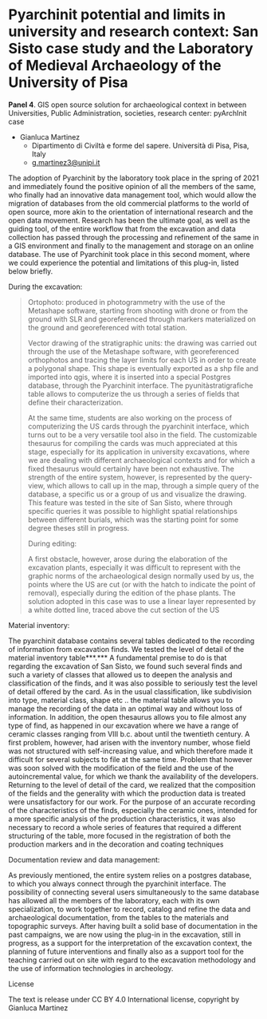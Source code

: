 # Pyarchinit potential and limits in university and research context: San Sisto case study and the Laboratory of Medieval Archaeology of the University of Pisa

**Panel 4**. GIS open source solution for archaeological context in between Universities, Public Administration, societies, research center: pyArchInit case

-  Gianluca Martinez
    - Dipartimento di Civiltà e forme del sapere. Università di Pisa, Pisa, Italy
    - [g.martinez3@unipi.it](mailto:g.martinez3@unipi.it)

The adoption of Pyarchinit by the laboratory took place in the spring of
2021 and immediately found the positive opinion of all the members of
the same, who finally had an innovative data management tool, which
would allow the migration of databases from the old commercial platforms
to the world of open source, more akin to the orientation of
international research and the open data movement. Research has been the
ultimate goal, as well as the guiding tool, of the entire workflow that
from the excavation and data collection has passed through the
processing and refinement of the same in a GIS environment and finally
to the management and storage on an online database. The use of
Pyarchinit took place in this second moment, where we could experience
the potential and limitations of this plug-in, listed below briefly.

During the excavation:

> Ortophoto: produced in photogrammetry with the use of the Metashape
> software, starting from shooting with drone or from the ground with
> SLR and georeferenced through markers materialized on the ground and
> georeferenced with total station.
>
> Vector drawing of the stratigraphic units: the drawing was carried out
> through the use of the Metashape software, with georeferenced
> orthophotos and tracing the layer limits for each US in order to
> create a polygonal shape. This shape is eventually exported as a shp
> file and imported into qgis, where it is inserted into a special
> Postgres database, through the Pyarchinit interface. The
> pyunitàstratigrafiche table allows to computerize the us through a
> series of fields that define their characterization.
>
> At the same time, students are also working on the process of
> computerizing the US cards through the pyarchinit interface, which
> turns out to be a very versatile tool also in the field. The
> customizable thesaurus for compiling the cards was much appreciated at
> this stage, especially for its application in university excavations,
> where we are dealing with different archaeological contexts and for
> which a fixed thesaurus would certainly have been not exhaustive. The
> strength of the entire system, however, is represented by the
> query-view, which allows to call up in the map, through a simple query
> of the database, a specific us or a group of us and visualize the
> drawing. This feature was tested in the site of San Sisto, where
> through specific queries it was possible to highlight spatial
> relationships between different burials, which was the starting point
> for some degree theses still in progress.
>
> During editing:
>
> A first obstacle, however, arose during the elaboration of the
> excavation plants, especially it was difficult to represent with the
> graphic norms of the archaeological design normally used by us, the
> points where the US are cut (or with the hatch to indicate the point
> of removal), especially during the edition of the phase plants. The
> solution adopted in this case was to use a linear layer represented by
> a white dotted line, traced above the cut section of the US

Material inventory:

The pyarchinit database contains several tables dedicated to the
recording of information from excavation finds. We tested the level of
detail of the material inventory table***.*** A fundamental premise to
do is that regarding the excavation of San Sisto, we found such several
finds and such a variety of classes that allowed us to deepen the
analysis and classification of the finds, and it was also possible to
seriously test the level of detail offered by the card. As in the usual
classification, like subdivision into type, material class, shape etc ..
the material table allows you to manage the recording of the data in an
optimal way and without loss of information. In addition, the open
thesaurus allows you to file almost any type of find, as happened in our
excavation where we have a range of ceramic classes ranging from VIII
b.c. about until the twentieth century. A first problem, however, had
arisen with the inventory number, whose field was not structured with
self-increasing value, and which therefore made it difficult for several
subjects to file at the same time. Problem that however was soon solved
with the modification of the field and the use of the autoincremental
value, for which we thank the availability of the developers. Returning
to the level of detail of the card, we realized that the composition of
the fields and the generality with which the production data is treated
were unsatisfactory for our work. For the purpose of an accurate
recording of the characteristics of the finds, especially the ceramic
ones, intended for a more specific analysis of the production
characteristics, it was also necessary to record a whole series of
features that required a different structuring of the table, more
focused in the registration of both the production markers and in the
decoration and coating techniques

Documentation review and data management:

As previously mentioned, the entire system relies on a postgres
database, to which you always connect through the pyarchinit interface.
The possibility of connecting several users simultaneously to the same
database has allowed all the members of the laboratory, each with its
own specialization, to work together to record, catalog and refine the
data and archaeological documentation, from the tables to the materials
and topographic surveys. After having built a solid base of
documentation in the past campaigns, we are now using the plug-in in the
excavation, still in progress, as a support for the interpretation of
the excavation context, the planning of future interventions and finally
also as a support tool for the teaching carried out on site with regard
to the excavation methodology and the use of information technologies in
archeology.

License

The text is release under CC BY 4.0 International license, copyright by
Gianluca Martinez

